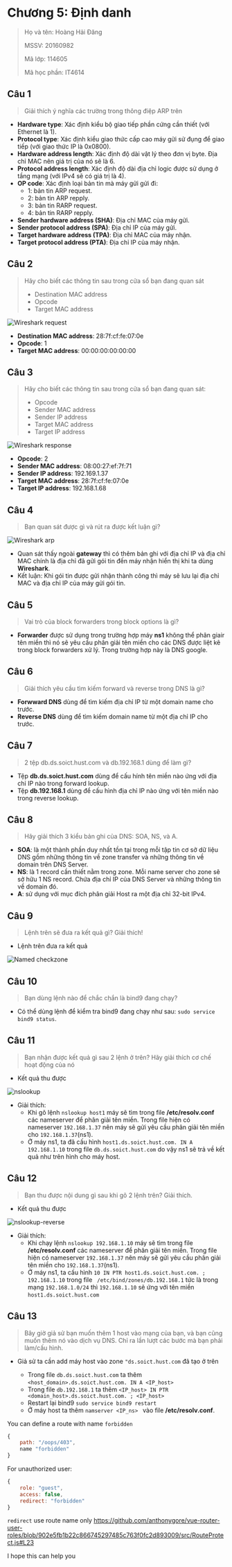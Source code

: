 # Chương 5: Định danh

> Họ và tên: Hoàng Hải Đăng
>
> MSSV: 20160982
>
> Mã lớp: 114605
>
> Mã học phần: IT4614

## Câu 1

> Giải thích ý nghĩa các trường trong thông điệp ARP trên

- __Hardware type__: Xác định kiểu bộ giao tiếp phần cứng cần thiết (với Ethernet là 1).
- __Protocol type__: Xác định kiểu giao thức cấp cao máy gửi sử đụng để giao tiếp (với giao thức IP là 0x0800).
- __Hardware address length__: Xác định độ dài vật lý theo đơn vị byte. Địa chỉ MAC nên giá trị của nó sẽ là 6.
- __Protocol address length__: Xác định độ dài địa chỉ logic được sử dụng ở tầng mạng (với IPv4 sẽ có giá trị là 4).
- __OP code__: Xác định loại bản tin mà máy gửi gửi đi:
  - 1: bản tin ARP request.
  - 2: bản tin ARP repply.
  - 3: bản tin RARP request.
  - 4: bản tin RARP repply.
- __Sender hardware address (SHA)__: Địa chỉ MAC của máy gửi.
- __Sender protocol address (SPA)__: Địa chỉ IP của máy gửi.
- __Target hardware address (TPA)__: Địa chỉ MAC của máy nhận.
- __Target protocol address (PTA)__: Địa chỉ IP của máy nhận.

## Câu 2

> Hãy	cho biết các thông tin sau trong cửa sổ bạn đang	quan sát
>
> - Destination MAC address
> - Opcode
> - Target MAC address

![Wireshark request](https://raw.githubusercontent.com/danghh-1998/distributed_systems/chapter_5/naming/images/wireshark_req.png)

- __Destination MAC address__: 28:7f:cf:fe:07:0e
- __Opcode__: 1
- __Target MAC address__: 00:00:00:00:00:00

## Câu 3

> Hãy cho biết các thông tin sau trong cửa sổ bạn đang quan	sát:
>
> - Opcode
> - Sender MAC address
> - Sender IP address
> - Target MAC address
> - Target IP address

![Wireshark response](https://raw.githubusercontent.com/danghh-1998/distributed_systems/chapter_5/naming/images/wireshark.png)

- __Opcode__: 2
- __Sender MAC address__: 08:00:27:ef:7f:71
- __Sender IP address__: 192.169.1.37
- __Target MAC address__: 28:7f:cf:fe:07:0e
- __Target IP address__: 192.168.1.68

## Câu 4

> Bạn	quan sát được	gì và rút ra được kết luận gì?

![Wireshark arp](https://raw.githubusercontent.com/danghh-1998/distributed_systems/chapter_5/naming/images/wireshark_arp.png)

- Quan sát thấy ngoài __gateway__ thì có thêm bản ghi với địa chỉ IP và địa chỉ MAC chính là địa chỉ đã gửi gói tin đến máy nhận hiển thị khi ta dùng __Wireshark__.
- Kết luận: Khi gói tin được gửi nhận thành công thì máy sẽ lưu lại địa chỉ MAC và địa chỉ IP của máy gửi gói tin.

## Câu 5

> Vai trò của block forwarders trong block options là gì?

- __Forwarder__ được sử dụng trong trường hợp máy __ns1__ không thể phân giair tên miền thì nó sẽ yêu cầu phân giải tên miền cho các DNS được liệt kê trong block forwarders xử lý. Trong trường hợp này là DNS google.

## Câu 6

> Giải thích yêu cầu tìm kiếm forward và reverse trong DNS là gì?

- __Forwward DNS__ dùng để tìm kiếm địa chỉ IP từ một domain name cho trước.
- __Reverse DNS__ dùng để tìm kiếm domain name từ một địa chỉ IP cho trước.

## Câu 7

> 2 tệp db.ds.soict.hust.com và db.192.168.1 dùng để làm gì?

- Tệp __db.ds.soict.hust.com__ dùng để cấu hính tên miền nào ứng với địa chỉ IP nào trong forward lookup.
- Tệp __db.192.168.1__ dùng để cấu hình địa chỉ IP nào ứng với tên miền nào trong reverse lookup.

## Câu 8

> Hãy giải thích 3 kiểu bản	 ghi của DNS: SOA, NS, và A.

- __SOA__: là một thành phần duy nhất tồn tại trong mỗi tập tin cơ sở dữ liệu DNS gồm những thông tin về zone transfer và những thông tin về domain trên DNS Server.
- __NS__: là 1 record cần thiết nằm trong zone. Mỗi name server cho zone sẽ sở hữu 1 NS record. Chứa địa chỉ IP của DNS Server và những thông tin về domain đó.
- __A__: sử dụng với mục đích phân giải Host ra một địa chỉ 32-bit IPv4.

## Câu 9

> Lệnh trên sẽ đưa ra kết quả gì? Giải thích!

- Lệnh trên đưa ra kết quả

![Named checkzone](https://raw.githubusercontent.com/danghh-1998/distributed_systems/chapter_5/naming/images/named_checkzone.png)

## Câu 10

> Bạn dùng lệnh nào để chắc chắn là bind9 đang chạy?

- Có thể dùng lệnh để kiểm tra bind9 đang chạy như sau: `sudo service bind9 status`.

## Câu 11

> Bạn nhận được kết	quả gì sau 2 lệnh ở trên? Hãy giải thích cơ chế hoạt động của nó

- Kết quả thu được

![nslookup](https://raw.githubusercontent.com/danghh-1998/distributed_systems/chapter_5/naming/images/nslookup.png)

- Giải thích: 
  - Khi gõ lệnh `nslookup host1` máy sẽ tìm trong file __/etc/resolv.conf__ các nameserver để phân giải tên miền. Trong file hiện có nameserver `192.168.1.37` nên máy sẽ gửi yêu cầu phân giải tên miền cho `192.168.1.37`(ns1).
  - Ở máy ns1, ta đã cấu hình `host1.ds.soict.hust.com. IN A 192.168.1.10` trong file `db.ds.soict.hust.com` do vậy ns1 sẽ trả về kết quả như trên hình cho máy host.

## Câu 12

> Bạn thu được nội dung gì sau khi gõ 2 lệnh trên? Giải thích.

- Kết quả thu được

![nslookup-reverse](https://raw.githubusercontent.com/danghh-1998/distributed_systems/chapter_5/naming/images/nslookup-reverse.png)

- Giải thích:
  - Khi chạy lệnh `nslookup 192.168.1.10` máy sẽ tìm trong file __/etc/resolv.conf__ các nameserver để phân giải tên miền. Trong file hiện có nameserver `192.168.1.37` nên máy sẽ gửi yêu cầu phân giải tên miền cho `192.168.1.37`(ns1).
  - Ở máy ns1, ta cấu hình `10 IN PTR host1.ds.soict.hust.com. ; 192.168.1.10` trong file ` /etc/bind/zones/db.192.168.1` tức là trong mạng `192.168.1.0/24` thì `192.168.1.10` sẽ ứng với tên miền  `host1.ds.soict.hust.com`

## Câu 13

> Bây giờ giả sử bạn muốn thêm 1 host vào mạng của bạn, và bạn cũng  muốn thêm nó vào dịch vụ DNS. Chỉ ra lần lượt các bước mà bạn phải làm/cấu  hình.

- Giả sử ta cần add máy host vào zone `"ds.soict.hust.com` đã tạo ở trên

  - Trong file `db.ds.soict.hust.com` ta thêm  `<host_domain>.ds.soict.hust.com. IN A <IP_host>`
  - Trong file `db.192.168.1` ta thêm `<IP_host> IN PTR <domain_host>.ds.soict.hust.com. ; <IP_host>`
  - Restart lại bind9 `sudo service bind9 restart`
  - Ở máy host ta thêm `namserver <IP_ns> ` vào file __/etc/resolv.conf__.

You can define a route with name `forbidden` 

```js
{
    path: "/oops/403",
    name "forbidden"
}
```

For unauthorized user:

```js
{
    role: "guest",
    access: false,
    redirect: "forbidden"
}
```

`redirect` use route name only https://github.com/anthonygore/vue-router-user-roles/blob/902e5fb1b22c866745297485c763f0fc2d893009/src/RouteProtect.js#L23

I hope this can help you